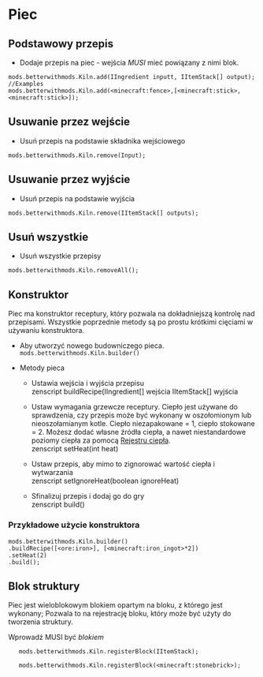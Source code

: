 # Piec

## Podstawowy przepis

* Dodaje przepis na piec - wejścia *MUSI* mieć powiązany z nimi blok.

```zenscript
mods.betterwithmods.Kiln.add(IIngredient inputt, IItemStack[] output);
//Examples
mods.betterwithmods.Kiln.add(<minecraft:fence>,[<minecraft:stick>,<minecraft:stick>]);
```

## Usuwanie przez wejście

* Usuń przepis na podstawie składnika wejściowego

```zenscript
mods.betterwithmods.Kiln.remove(Input);
```

## Usuwanie przez wyjście

* Usuń przepis na podstawie wyjścia

```zenscript
mods.betterwithmods.Kiln.remove(IItemStack[] outputs);
```

## Usuń wszystkie

* Usuń wszystkie przepisy

```zenscript
mods.betterwithmods.Kiln.removeAll();
```

## Konstruktor

Piec ma konstruktor receptury, który pozwala na dokładniejszą kontrolę nad przepisami. Wszystkie poprzednie metody są po prostu krótkimi cięciami w używaniu konstruktora.

* Aby utworzyć nowego budowniczego pieca. `mods.betterwithmods.Kiln.builder()`

* Metody pieca
     
     * Ustawia wejścia i wyjścia przepisu  
              zenscript
              buildRecipe(IIngredient[] wejścia IItemStack[] wyjścia
     
     * Ustaw wymagania grzewcze receptury. Ciepło jest używane do sprawdzenia, czy przepis może być wykonany w oszołomionym lub nieoszołamianym kotle. Ciepło niezapakowane = 1, ciepło stokowane = 2. Możesz dodać własne źródła ciepła, a nawet niestandardowe poziomy ciepła za pomocą [Rejestru ciepła](/Mods/Modtweaker/BetterWithMods/HeatRegistry/).  
              zenscript
              setHeat(int heat)
     
     * Ustaw przepis, aby mimo to zignorować wartość ciepła i wytwarzania  
              zenscript
              setIgnoreHeat(boolean ignoreHeat)
     
     * Sfinalizuj przepis i dodaj go do gry  
              zenscript
              build()

### Przykładowe użycie konstruktora

```zenscript
mods.betterwithmods.Kiln.builder()
.buildRecipe([<ore:iron>], [<minecraft:iron_ingot>*2])
.setHeat(2)
.build();
```

## Blok struktury

Piec jest wieloblokowym blokiem opartym na bloku, z którego jest wykonany; Pozwala to na rejestrację bloku, który może być użyty do tworzenia struktury.

Wprowadź MUSI być *blokiem*

```zenscript
   mods.betterwithmods.Kiln.registerBlock(IItemStack);

   mods.betterwithmods.Kiln.registerBlock(<minecraft:stonebrick>);
```